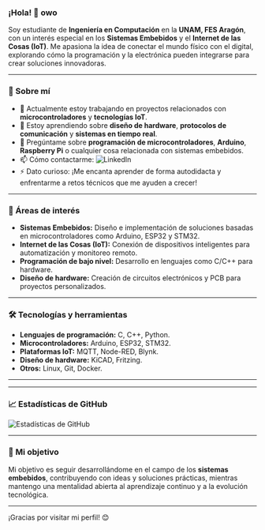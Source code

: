 ### ¡Hola! 👋 owo

Soy estudiante de **Ingeniería en Computación** en la **UNAM, FES Aragón**, con un interés especial en los **Sistemas Embebidos** y el **Internet de las Cosas (IoT)**. Me apasiona la idea de conectar el mundo físico con el digital, explorando cómo la programación y la electrónica pueden integrarse para crear soluciones innovadoras.

---

### 🌟 Sobre mí
- 🔭 Actualmente estoy trabajando en proyectos relacionados con **microcontroladores** y **tecnologías IoT**.
- 🌱 Estoy aprendiendo sobre **diseño de hardware**, **protocolos de comunicación** y **sistemas en tiempo real**.
- 💬 Pregúntame sobre **programación de microcontroladores**, **Arduino**, **Raspberry Pi** o cualquier cosa relacionada con sistemas embebidos.
- 📫 Cómo contactarme: ![LinkedIn](https://mx.linkedin.com/in/luis-enrique-balcazar-gonz%C3%A1lez)
- ⚡ Dato curioso: ¡Me encanta aprender de forma autodidacta y enfrentarme a retos técnicos que me ayuden a crecer!

---

### 🚀 Áreas de interés
- **Sistemas Embebidos:** Diseño e implementación de soluciones basadas en microcontroladores como Arduino, ESP32 y STM32.
- **Internet de las Cosas (IoT):** Conexión de dispositivos inteligentes para automatización y monitoreo remoto.
- **Programación de bajo nivel:** Desarrollo en lenguajes como C/C++ para hardware.
- **Diseño de hardware:** Creación de circuitos electrónicos y PCB para proyectos personalizados.

---

### 🛠️ Tecnologías y herramientas
- **Lenguajes de programación:** C, C++, Python.
- **Microcontroladores:** Arduino, ESP32, STM32.
- **Plataformas IoT:** MQTT, Node-RED, Blynk.
- **Diseño de hardware:** KiCAD, Fritzing.
- **Otros:** Linux, Git, Docker.

---


---

### 📈 Estadísticas de GitHub
![Estadísticas de GitHub](https://github-readme-stats.vercel.app/api?username=ImNoth1ng&show_icons=true&theme=radical)

---

### 🌟 Mi objetivo
Mi objetivo es seguir desarrollándome en el campo de los **sistemas embebidos**, contribuyendo con ideas y soluciones prácticas, mientras mantengo una mentalidad abierta al aprendizaje continuo y a la evolución tecnológica.

---

¡Gracias por visitar mi perfil! 😊
